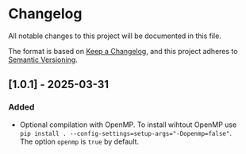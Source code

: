 # Changelog

All notable changes to this project will be documented in this file.

The format is based on [Keep a Changelog](https://keepachangelog.com/en/1.1.0/),
and this project adheres to [Semantic Versioning](https://semver.org/spec/v2.0.0.html).

## [1.0.1] - 2025-03-31

### Added

- Optional compilation with OpenMP. To install wihtout OpenMP use  
`pip install . --config-settings=setup-args="-Dopenmp=false"`.  
The option `openmp` is `true` by default.